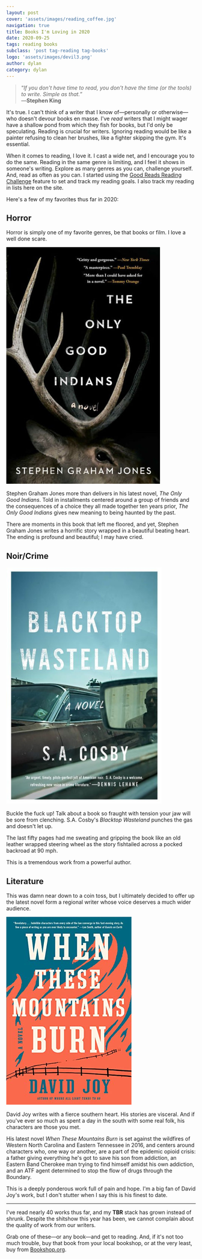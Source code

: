 ```yaml
---
layout: post
cover: 'assets/images/reading_coffee.jpg'
navigation: true
title: Books I'm Loving in 2020
date: 2020-09-25
tags: reading books 
subclass: 'post tag-reading tag-books' 
logo: 'assets/images/devil3.png'
author: dylan
category: dylan
---
```


> “_If you don't have time to read, you don't have the time (or the tools) to write. Simple as that._”  
> &mdash;**Stephen King**

It's true. I can't think of a writer that I know of&mdash;personally or otherwise&mdash;who doesn't devour books en masse. I've _read_ writers that I might wager have a shallow pond from which they fish for books, but I'd only be speculating. Reading is crucial for writers. Ignoring reading would be like a painter refusing to clean her brushes, like a fighter skipping the gym. It's essential.

When it comes to reading, I love it. I cast a wide net, and I encourage you to do the same. Reading in the same genre is limiting, and I feel it shows in someone's writing. Explore as many genres as you can, challenge yourself. And, read as often as you can. I started using the [Good Reads Reading Challenge](https://goodreads.com "Goodreads Reading Challenge") feature to set and track my reading goals. I also track my reading in lists here on the site.

Here's a few of my favorites thus far in 2020:

## Horror
Horror is simply one of my favorite genres, be that books or film. I love a well done scare.

![The Only Good Indians by Stephen Graham Jones](/assets/images/sgj_ogi.jpg)

Stephen Graham Jones more than delivers in his latest novel, _The Only Good Indians_. Told in installments centered around a group of friends and the consequences of a choice they all made together ten years prior, _The Only Good Indians_ gives new meaning to being haunted by the past.

There are moments in this book that left me floored, and yet, Stephen Graham Jones writes a horrific story wrapped in a beautiful beating heart. The ending is profound and beautiful; I may have cried.

## Noir/Crime
![Blacktop Wasteland by S.A. Cosby](/assets/images/blacktop_cosby.jpg)

Buckle the fuck up! Talk about a book so fraught with tension your jaw will be sore from clenching. S.A. Cosby's _Blacktop Wasteland_ punches the gas and doesn't let up.

The last fifty pages had me sweating and gripping the book like an old leather wrapped steering wheel as the story fishtailed across a pocked backroad at 90 mph. 

This is a tremendous work from a powerful author. 

## Literature
This was damn near down to a coin toss, but I ultimately decided to offer up the latest novel form a regional writer whose voice deserves a much wider audience.

![When These Mountains Burn by David Joy](/assets/images/joy_mountains.jpg)

David Joy writes with a fierce southern heart. His stories are visceral. And if you've ever so much as spent a day in the south with some real folk, his characters are those you met.

His latest novel _When These Mountains Burn_ is set against the wildfires of Western North Carolina and Eastern Tennessee in 2016, and centers around characters who, one way or another, are a part of the epidemic opioid crisis: a father giving everything he's got to save his son from addiction, an Eastern Band Cherokee man trying to find himself amidst his own addiction, and an ATF agent determined to stop the flow of drugs through the Boundary.

This is a deeply ponderous work full of pain and hope. I'm a big fan of David Joy's work, but I don't stutter when I say this is his finest to date.

---
I've read nearly 40 works thus far, and my **TBR** stack has grown instead of shrunk. Despite the shitshow this year has been, we cannot complain about the quality of work from our writers.

Grab one of these&mdash;or any book&mdash;and get to reading. And, if it's not too much trouble, buy that book from your local bookshop, or at the very least, buy from [Bookshop.org](https://bookshop.org "Bookshop.org supports local booksellers").
